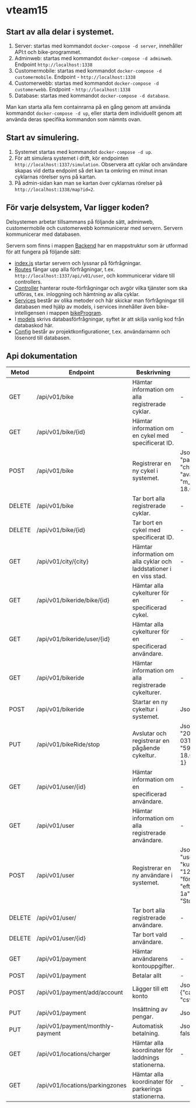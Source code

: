 # vteam15

## Start av alla delar i systemet.

1. Server: startas med kommandot `docker-compose -d server`, innehåller API:t och bike-programmet.
2. Adminweb: startas med kommandot `docker-compose -d adminweb`. Endpoint `http://localhost:1338`
3. Customermobile: startas med kommandot `docker-compose -d customermobile`. Endpoint - `http://localhost:1338`
4. Customerwebb: startas med kommandot `docker-compose -d customerwebb`. Endpoint - `http://localhost:1338`
5. Database: startas med kommandot `docker-compose -d database`. 

Man kan starta alla fem containrarna på en gång genom att använda kommandot `docker-compose -d up`, eller starta dem individuellt genom att använda deras specifika kommandon som nämnts ovan.

## Start av simulering.

1. Systemet startas med kommandot `docker-compose -d up`.
2. För att simulera systemet i drift, kör endpointen `http://localhost:1337/simulation`. Observera att cyklar och användare skapas vid detta endpoint så det kan ta omkring en minut innan cyklarnas rörelser syns på kartan.
3. På admin-sidan kan man se kartan över cyklarnas rörelser på `http://localhost:1338/map?id=2`.

## För varje delsystem, Var ligger koden?
Delsystemen arbetar tillsammans på följande sätt, adminweb, customermobile och customerwebb kommunicerar med servern. 
Servern kommunicerar med databasen.

Servern som finns i mappen [Backend](https://github.com/bjornmolin90/vteam15/tree/dev/backend) har en mappstruktur som är utformad för att fungera på följande sätt: 
- [index.js](https://github.com/bjornmolin90/vteam15/blob/dev/backend/index.js) startar servern och lyssnar på förfrågningar. 
- [Routes](https://github.com/bjornmolin90/vteam15/tree/dev/backend/routes) fångar upp alla förfrågningar, t.ex. `http://localhost:1337/api/v01/user`, och kommunicerar vidare till controllers. 
- [Controller](https://github.com/bjornmolin90/vteam15/tree/dev/backend/controller) hanterar route-förfrågningar och avgör vilka tjänster som ska utföras, t.ex. inloggning och hämtning av alla cyklar. 
- [Services](https://github.com/bjornmolin90/vteam15/tree/dev/backend/services) består av olika metoder och här skickar man förfrågningar till databasen med hjälp av models, i services innehåller även bike-intelligensen i mappen [bikeProgram](https://github.com/bjornmolin90/vteam15/tree/dev/backend/services/bikeProgram).
- I [models](https://github.com/bjornmolin90/vteam15/tree/dev/backend/models) skrivs databasförfrågningar, syftet är att skilja vanlig kod från databaskod här. 
- [Config](https://github.com/bjornmolin90/vteam15/tree/dev/backend/config) består av projektkonfigurationer, t.ex. användarnamn och lösenord till databasen.

## Api dokumentation

Metod | Endpoint | Beskrivning | Exempel på POST & PUT
---|---|---|---
GET | /api/v01/bike | Hämtar information om alla registrerade cyklar. | -
GET | /api/v01/bike/{id} | Hämtar information om en cykel med specificerat ID. | -
POST | /api/v01/bike | Registrerar en ny cykel i systemet. | Json - {"city": "stockholm", "parking": "on-street", "charging_status":"100", "available_status":"ledig", "m_location": "59.338758, 18.052715", "speed": "0"}
DELETE | /api/v01/bike | Tar bort alla registrerade cyklar. | -
DELETE | /api/v01/bike/{id} | Tar bort en cykel med specificerat ID. | -
GET | /api/v01/city/{city} | Hämtar information om alla cyklar och laddstationer i en viss stad. | -
GET | /api/v01/bikeride/bike/{id} | Hämtar alla cykelturer för en specificerad cykel. | -
GET | /api/v01/bikeride/user/{id} | Hämtar alla cykelturer för en specificerad användare. | -
GET | /api/v01/bikeride | Hämtar information om alla registrerade cykelturer. | -
POST | /api/v01/bikeride | Startar en ny cykeltur i systemet. | Json - {"bikeId":7, "userId":1}
PUT | /api/v01/bikeRide/stop | Avslutar och registrerar en pågående cykeltur. | Json - {"bike_id": 7,"startTime": "2023-01-03T15:54:32.788Z","startLocation": "59.42755469191417, 18.080686541663738","user_id": 1}
GET | /api/v01/user/{id} | Hämtar information om en specificerad användare. | -
GET | /api/v01/user | Hämtar information om alla registrerade användare. | -
POST | /api/v01/user | Registrerar en ny användare i systemet. | Json - {"username": "username","u_type": "kund","u_password": "123","firstname": "förnamn","lastname": "efternamn","adress": "adress 1a","postcode": "31123","city": "Stockholm","saldo": 1000}
DELETE | /api/v01/user/ | Tar bort alla registrerade användare. | -
DELETE | /api/v01/user/{id} | Tar bort vald användare. | -
GET | /api/v01/payment | Hämtar användarens kontouppgifter. | -
POST | /api/v01/payment | Betalar allt | -
POST | /api/v01/payment/add/account | Lägger till ett konto  | Json - "account":{"card_number":123132123123, "csv": 132}
PUT | /api/v01/payment | Insättning av pengar. | Json - { "balance": 6000 }
PUT | /api/v01/payment/monthly-payment | Automatisk betalning. | Json - { "monthlyPayment": false/true }
GET | /api/v01/locations/charger | Hämtar alla koordinater för laddnings stationerna. | -
GET | /api/v01/locations/parkingzones | Hämtar alla koordinater för parkerings stationerna. | -